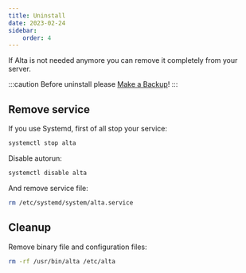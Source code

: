 ```yaml
---
title: Uninstall
date: 2023-02-24
sidebar:
    order: 4
---
```


If Alta is not needed anymore you can remove it completely from your server.

:::caution
Before uninstall please [Make a Backup](/en/alta/getting-started/backup/)!
:::

## Remove service

If you use Systemd, first of all stop your service:

```sh
systemctl stop alta
```

Disable autorun:

```sh
systemctl disable alta
```

And remove service file:

```sh
rm /etc/systemd/system/alta.service
```

## Cleanup

Remove binary file and configuration files:

```sh
rm -rf /usr/bin/alta /etc/alta
```
